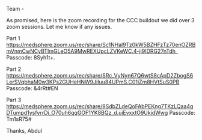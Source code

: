 Team -

As promised, here is the zoom recording for the CCC buildout we did over 3 zoom sessions.  Let me know if any issues.

Part 1 
https://medsphere.zoom.us/rec/share/Sc1NHal9Tz0kW5BZHFzTz70enOZRBmVnmCwNCyBTImGLeO5A9MwREXUpcLZVKeWC.4-ji9IDRG27nTdh_
Passcode: 8Syh1t+.

Part 2
https://medsphere.zoom.us/rec/share/SRc_VyNyn67Q6wtS8cApD2ZbogS6LerSVqbhaM0w3KPs2GUHeHNW9JiIuu84UPmS.C01iZm8HVtSuS0PB 
Passcode: &4rRt#EN

Part 3
https://medsphere.zoom.us/rec/share/9SdbZLdeQoFAbPEKng7TKzLQaa4qDTumpd1ysfyrrDi_O70uh6qqGOF1YK8BQz_d.uiEvxxtO9UkjdWwg 
Passcode: Tm1sR75#


Thanks,
Abdul
